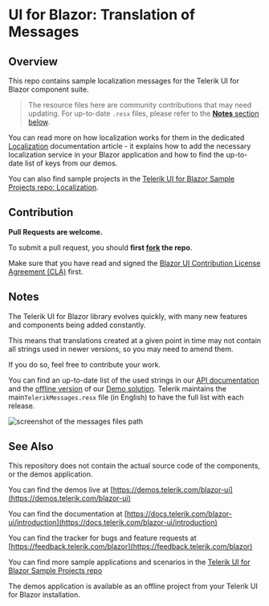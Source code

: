 # UI for Blazor: Translation of Messages

## Overview

This repo contains sample localization messages for the Telerik UI for Blazor component suite.

> The resource files here are community contributions that may need updating. For up-to-date `.resx` files, please refer to the [**Notes** section below](#notes).

You can read more on how localization works for them in the dedicated <a href="https://docs.telerik.com/blazor-ui/globalization/localization" target="_blank">Localization</a> documentation article - it explains how to add the necessary localization service in your Blazor application and how to find the up-to-date list of keys from our demos.

You can also find sample projects in the <a href="https://github.com/telerik/blazor-ui/tree/master/common/localization" target="_blank">Telerik UI for Blazor Sample Projects repo: Localization</a>.

## Contribution

**Pull Requests are welcome.**

To submit a pull request, you should **first <a href="https://docs.github.com/en/free-pro-team@latest/github/getting-started-with-github/fork-a-repo" target="_blank">fork</a> the repo**.

Make sure that you have read and signed the [Blazor UI Contribution License Agreement (CLA)](https://forms.office.com/Pages/ResponsePage.aspx?id=Z2om2-DLJk2uGtBYH-A1NbWxVqugKN5DvVp8I-1AgOBURFBVSkwyMlA1TkFDVFdMNU1aM1o1UlZQOC4u) first.

## Notes

The Telerik UI for Blazor library evolves quickly, with many new features and components being added constantly. 

This means that translations created at a given point in time may not contain all strings used in newer versions, so you may need to amend them.

If you do so, feel free to contribute your work.

You can find an up-to-date list of the used strings in our [API documentation](https://docs.telerik.com/blazor-ui/api/Telerik.Blazor.Resources.Messages) and the [offline version](https://www.telerik.com/account/my-downloads) of our [Demo solution](http://demos.telerik.com/blazor-ui/). Telerik maintains the main`TelerikMessages.resx` file (in English) to have the full list with each release.

![screenshot of the messages files path](messages-path-screenshot.png)

## See Also

This repository does not contain the actual source code of the components, or the demos application.

You can find the demos live at [https://demos.telerik.com/blazor-ui](https://demos.telerik.com/blazor-ui)

You can find the documentation at [https://docs.telerik.com/blazor-ui/introduction](https://docs.telerik.com/blazor-ui/introduction)

You can find the tracker for bugs and feature requests at [https://feedback.telerik.com/blazor](https://feedback.telerik.com/blazor)

You can find more sample applications and scenarios in the [Telerik UI for Blazor Sample Projects repo](https://github.com/telerik/blazor-ui)

The demos application is available as an offline project from your Telerik UI for Blazor installation.
